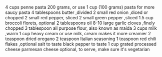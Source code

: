4 cups penne pasta 200 grams, or use 1 cup (100 grams) pasta for more saucy pasta
4 tablespoons butter ,divided
2 small red onion ,diced or chopped
2 small red pepper, sliced
2 small green pepper ,sliced
1.5 cup broccoli florets, optional
2 tablespoons oil
8-10 large garlic cloves ,finely chopped
3 tablespoon all purpose flour, also known as maida
3 cups milk ,warm
1 cup heavy cream or use milk, cream makes it more creamier
2 teaspoon dried oregano
2 teaspoon Italian seasoning
1 teaspoon red chili flakes ,optional
salt to taste
black pepper to taste
1 cup grated processed cheese
parmesan cheese optional, to serve, make sure it's vegetarian